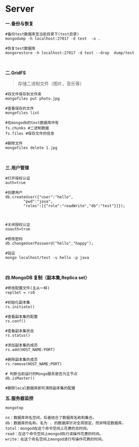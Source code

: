 # Server

**一.备份与恢复**

```
#备份test数据库至当前目录下(test目录)
mongodump -h localhost:27017 -d test  -o .

#恢复test数据库
mongorestore -h localhost:27017 -d test --drop  dump/test
```

<br/>

**二.GridFS**

>存储二进制文件（图片，音乐等）

```
#将文件保存到文件库
mongofiles put photo.jpg

#查看保存的文件
mongofiles list

#在mongodb的test数据库中有
fs.chunks #二进制数据
fs.files #保存文件的信息

#删除文件
mongofiles delete 1.jpg
```

<br/>

**三.用户管理**

```
#打开授权认证
auth=true

#创建用户
db.createUser({"user":"hello",
		"pwd":"java",
		"roles":[{"role":"readWrite","db":"test"}]});



#关闭授权认证
noauth=true

#修改密码
db.changeUserPassword("hello","happy");
```

```
#验证
mongo localhost/test -u hello -p java
```

<br/>

**四.MongoDB 复制（副本集,Replica set）**

```
#修改配置文件(主从一样)
replSet = rs0

#初始化副本集
rs.initiate()

#查看副本集的配置
rs.conf()

#查看副本集状态
rs.status() 

#添加副本集的成员
rs.add(HOST_NAME:PORT)

#删除副本集的成员
rs.remove(HOST_NAME:PORT)

# 判断当前运行的Mongo服务是否为主节点
db.isMaster()

#删除local数据库即可清除副本集的配置
```

**五.服务器监控**

```
mongotop

ns：数据库命名空间，后者结合了数据库名称和集合。
db：数据库的名称。名为 . 的数据库针对全局锁定，而非特定数据库。
total：mongod在这个命令空间上花费的总时间。
read：在这个命令空间上mongod执行读操作花费的时间。
write：在这个命名空间上mongod进行写操作花费的时间。
```